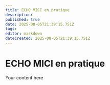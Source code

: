 ```yaml
---
title: ECHO MICI en pratique
description: 
published: true
date: 2025-08-05T21:39:15.751Z
tags: 
editor: markdown
dateCreated: 2025-08-05T21:39:15.751Z
---
```


# ECHO MICI en pratique
Your content here